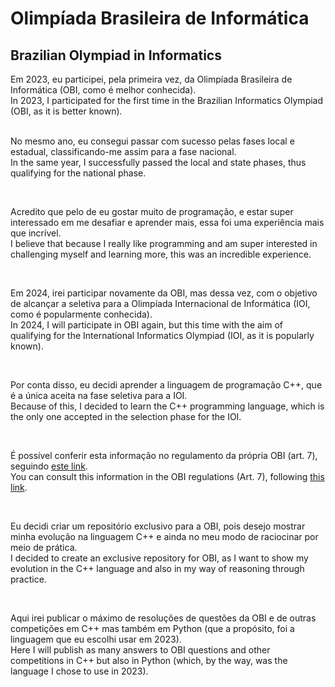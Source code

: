# Olimpíada Brasileira de Informática
## Brazilian Olympiad in Informatics


<div text-align="justify">
Em 2023, eu participei, pela primeira vez, da Olimpíada Brasileira de Informática (OBI, como é melhor conhecida). <br>
In 2023, I participated for the first time in the Brazilian Informatics Olympiad (OBI, as it is better known). <br>

<br>

No mesmo ano, eu consegui passar com sucesso pelas fases local e estadual, classificando-me assim para a fase nacional. <br>
In the same year, I successfully passed the local and state phases, thus qualifying for the national phase. <br>

<br>

Acredito que pelo de eu gostar muito de programação, e estar super interessado em me desafiar e aprender mais, essa foi uma experiência mais que incrível. <br>
I believe that because I really like programming and am super interested in challenging myself and learning more, this was an incredible experience. <br>

<br>

Em 2024, irei participar novamente da OBI, mas dessa vez, com o objetivo de alcançar a seletiva para a Olimpíada Internacional de Informática (IOI, como é popularmente conhecida). <br>
In 2024, I will participate in OBI again, but this time with the aim of qualifying for the International Informatics Olympiad (IOI, as it is popularly known). <br>

<br>

Por conta disso, eu decidi aprender a linguagem de programação C++, que é a única aceita na fase seletiva para a IOI. <br>
Because of this, I decided to learn the C++ programming language, which is the only one accepted in the selection phase for the IOI. <br>

<br>

É possível conferir esta informação no regulamento da própria OBI (art. 7), seguindo <a href="https://olimpiada.ic.unicamp.br/info/regulamento/">este link</a>. <br>
You can consult this information in the OBI regulations (Art. 7), following <a href="https://olimpiada.ic.unicamp.br/info/regulamento/">this link</a>. <br>

<br>

Eu decidi criar um repositório exclusivo para a OBI, pois desejo mostrar minha evolução na linguagem C++ e ainda no meu modo de raciocinar por meio de prática. <br>
I decided to create an exclusive repository for OBI, as I want to show my evolution in the C++ language and also in my way of reasoning through practice. <br>

<br>

Aqui irei publicar o máximo de resoluções de questões da OBI e de outras competições em C++ mas também em Python (que a propósito, foi a linguagem que eu escolhi usar em 2023). <br>
Here I will publish as many answers to OBI questions and other competitions in C++ but also in Python (which, by the way, was the language I chose to use in 2023). <br>
</div>

